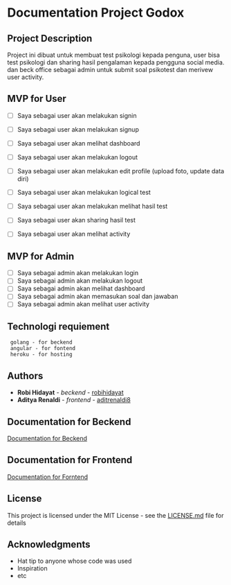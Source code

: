 # Documentation Project Godox

## Project Description
Project ini dibuat untuk membuat test psikologi kepada penguna, user bisa test psikologi dan sharing hasil pengalaman kepada pengguna social media. 
dan beck office sebagai admin untuk submit soal psikotest dan merivew user activity.  

## MVP for User

 - [ ] Saya sebagai user akan melakukan signin
 - [ ] Saya sebagai user akan melakukan signup
 - [ ] Saya sebagai user akan melihat dashboard
 - [ ] Saya sebagai user akan melakukan logout
 - [ ] Saya sebagai user akan melakukan edit profile (upload foto, update data diri)
 - [ ] Saya sebagai user akan melakukan logical test
 - [ ] Saya sebagai user akan melakukan melihat hasil test
 - [ ] Saya sebagai user akan sharing  hasil test
 - [ ] Saya sebagai user akan melihat activity 



## MVP for Admin

 - [ ] Saya sebagai admin akan melakukan login
 - [ ] Saya sebagai admin akan melakukan logout
 - [ ] Saya sebagai admin akan melihat dashboard
 - [ ] Saya sebagai admin akan memasukan soal dan jawaban
 - [ ] Saya sebagai admin akan melihat user activity 

## Technologi requiement

```
 golang - for beckend
 angular - for fontend
 heroku - for hosting
```  

## Authors

* **Robi Hidayat** - *beckend* - [robihidayat](https://github.com/robihidayat)
* **Aditya Renaldi** - *frontend* - [aditrenaldi8](https://github.com/aditrenaldi8)



## Documentation for Beckend
[Documentation for Beckend](beckend/README.md)

## Documentation for Frontend 
[Documentation for Forntend](beckend/README.md)

## License

This project is licensed under the MIT License - see the [LICENSE.md](LICENSE.md) file for details

## Acknowledgments

* Hat tip to anyone whose code was used
* Inspiration
* etc



